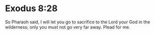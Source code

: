 # Exodus 8:28

So Pharaoh said, I will let you go to sacrifice to the Lord your God in the wilderness; only you must not go very far away. Plead for me.
